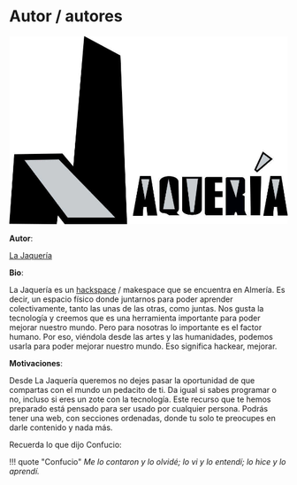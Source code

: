 # Autor / autores

[![Foto de perfil](img/logo-jaqueria.jpg)](https://lajaqueria.org/)

**Autor**:

[La Jaquería](https://lajaqueria.org/)

**Bio**:

La Jaquería es un [hackspace](https://es.wikipedia.org/wiki/Hacklab) / makespace que se encuentra en Almería. Es decir, un espacio físico donde juntarnos para poder aprender colectivamente, tanto las unas de las otras, como juntas. Nos gusta la tecnología y creemos que es una herramienta importante para poder mejorar nuestro mundo. Pero para nosotras lo importante es el factor humano. Por eso, viéndola desde las artes y las humanidades, podemos usarla para poder mejorar nuestro mundo. Eso significa hackear, mejorar.

**Motivaciones**:

Desde La Jaquería queremos no dejes pasar la oportunidad de que compartas con el mundo un pedacito de ti. Da igual si sabes programar o no, incluso si eres un zote con la tecnología. Este recurso que te hemos preparado está pensado para ser usado por cualquier persona. Podrás tener una web, con secciones ordenadas, donde tu solo te preocupes en darle contenido y nada más.

Recuerda lo que dijo Confucio:

!!! quote "Confucio"
    *Me lo contaron y lo olvidé; lo vi y lo entendí; lo hice y lo aprendí.*
